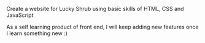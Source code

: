 Create a website for Lucky Shrub using basic skills of HTML, CSS and JavaScript


As a self learning product of front end, I will keep adding new features once I learn something new :)

